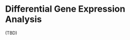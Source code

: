 # Differential Gene Expression Analysis

(TBD)
<!-- 
short description of siibra-jugex plugin with links to other resources
 -->
